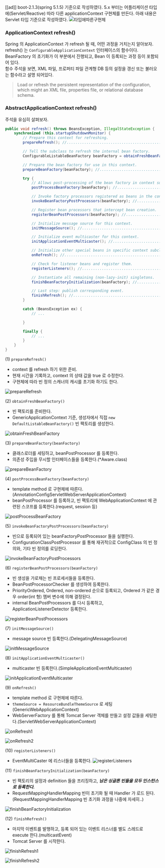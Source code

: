 [[ad]]
boot-2.1.3(spring 5.1.5) 기준으로 작성하였다.
5.x 부터는 어플리케이션 타입에(Servlet/Reactive) 따라 다른 applicationContext 구현체를 만든다.
아래 내용은 Servlet 타입 기준으로 작성하였다.
![타입에따른구현체](https://t1.daumcdn.net/cfile/tistory/99EB2A505E7A11E432)

### ApplicationContext refresh()
Spring 의 ApplicationContext 가 refresh 될 때, 어떤 과정을 거치는지 알아보자.  
refresh() 는 ```ConfigurableApplicationContext``` 인터페이스의 함수이다. BeanFactory 의 초기화가 이 부분에서 진행되고, Bean 이 등록되는 과정 등이 포함되어 있다.   
함수 주석을 보면, XML 파일, 프로퍼티 파일 관계형 DB 등의 설정을 갱신 또는 불러오는 함수라고 설명 되어있다.
> Load or refresh the persistent representation of the configuration,
> which might an XML file, properties file, or relational database schema.

### AbstractApplicationContext refresh()
주석을 유심히 살펴보자. 
```java
public void refresh() throws BeansException, IllegalStateException {
    synchronized (this.startupShutdownMonitor) {
        // Prepare this context for refreshing. 
        prepareRefresh(); //...........................................................(1)

        // Tell the subclass to refresh the internal bean factory.
        ConfigurableListableBeanFactory beanFactory = obtainFreshBeanFactory(); //.....(2)

        // Prepare the bean factory for use in this context.
        prepareBeanFactory(beanFactory); //............................................(3)

        try {
            // Allows post-processing of the bean factory in context subclasses.
            postProcessBeanFactory(beanFactory); //....................................(4)

            // Invoke factory processors registered as beans in the context.
            invokeBeanFactoryPostProcessors(beanFactory); //...........................(5)

            // Register bean processors that intercept bean creation.
            registerBeanPostProcessors(beanFactory); //................................(6)

            // Initialize message source for this context.
            initMessageSource(); //....................................................(7)

            // Initialize event multicaster for this context.
            initApplicationEventMulticaster(); //......................................(8)

            // Initialize other special beans in specific context subclasses.
            onRefresh(); //............................................................(9)

            // Check for listener beans and register them.
            registerListeners(); //....................................................(10)

            // Instantiate all remaining (non-lazy-init) singletons.
            finishBeanFactoryInitialization(beanFactory); //...........................(11)

            // Last step: publish corresponding event.
            finishRefresh(); //........................................................(12)
        }

        catch (BeansException ex) {
            // ...

        }

        finally {
            // ...
        }
    }
}
```

(1) ```prepareRefresh()```
- context 를 refresh 하기 위한 준비.
- 현재 시간을 기록하고, context 의 상태 값을 true 로 수정한다.
- 구현체에 따라 빈 정의 스캐너의 캐시를 초기화 하기도 한다.

![prepareRefresh](https://t1.daumcdn.net/cfile/tistory/995DC3455E84B37618)

(2) ```obtainFreshBeanFactory()```
- 빈 팩토리를 준비한다.
- GenericApplicationContext 기준, 생성자에서 직접 ```new DefaultListableBeanFactory()``` 빈 팩토리를 생성한다.

![obtainFreshBeanFactory](https://t1.daumcdn.net/cfile/tistory/995B20375E81FD7417)

(3) ```prepareBeanFactory(beanFactory)```
- 클래스로더를 세팅하고, beanPostProcessor 를 등록한다. 
- 의존성 주입을 무시할 인터페이스들을 등록한다.(*Aware.class)

![prepareBeanFactory](https://t1.daumcdn.net/cfile/tistory/99DA51385E84B2BD01)

(4) ```postProcessBeanFactory(beanFactory)```
- template method 로 구현체에 따른다. (AnnotationConfigServletWebServerApplicationContext)     
- beanPostProcessor 를 등록하고, 빈 팩토리에 WebApplicationContext 에 관련된 스코프를 등록한다.(request, session 등)

![postProcessBeanFactory](https://t1.daumcdn.net/cfile/tistory/99FEE9365E81FC0B16)

(5) ```invokeBeanFactoryPostProcessors(beanFactory)```
- 빈으로 등록되어 있는 beanFactoryPostProcessor 들을 실행한다.
- ConfigurationClassPostProcessor 를 통해 재귀적으로 ConfigClass 의 빈 정의와, 기타 빈 정의를 로딩한다.

![invokeBeanFactoryPostProcessors](https://t1.daumcdn.net/cfile/tistory/99AD1C495E8204141F)

(6) ```registerBeanPostProcessors(beanFactory)```
- 빈 생성을 가로채는 빈 프로세서들을 등록한다.
- BeanPostProcessorChecker 를 생성하여 등록한다.
- PriorityOrdered, Ordered, non-ordered 순으로 등록되고, Ordered 가 같은 경우 order(int 형) 멤버 변수에 의해 결정된다.
- internal BeanPostProcessors 를 다시 등록하고, ApplicationListenerDetector 등록한다.

![registerBeanPostProcessors](https://t1.daumcdn.net/cfile/tistory/99A6D1495E8204140C)

(7) ```initMessageSource()```
- message source 빈 등록한다.(DelegatingMessageSource)

![initMessageSource](https://t1.daumcdn.net/cfile/tistory/99F3F8495E8204141C)

(8) ```initApplicationEventMulticaster()```
- multicaster 빈 등록한다.(SimpleApplicationEventMulticaster)

![initApplicationEventMulticaster](https://t1.daumcdn.net/cfile/tistory/99995E3E5E8205321C)

(9) ```onRefresh()```
- template method 로 구현체에 따른다.  
- ```themeSource = ResourceBundleThemeSource``` 로 세팅(GenericWebApplicationContext)   
- WebServerFactory 를 통해 Tomcat Server 객체를 만들고 설정 값들을 세팅한다.(ServletWebServerApplicationContext)

![onRefresh1](https://t1.daumcdn.net/cfile/tistory/99E7D0495E82041516)

![onRefresh2](https://t1.daumcdn.net/cfile/tistory/999CCC385E8207291B)

(10) ```registerListeners()```
- EventMultiCaster 에 리스너들을 등록한다.
![registerListeners](https://t1.daumcdn.net/cfile/tistory/99DECA495E82041510)

(11) ```finishBeanFactoryInitialization(beanFactory)```
- 빈 팩토리의 설정과 definition 들을 프리징하고, ***남은 싱글톤 빈들을 모두 인스턴스로 등록한다.***
- RequestMappingHandlerMapping 빈이 초기화 될 때 Handler 가 로드 된다. (RequestMappingHandlerMapping 빈 초기화 과정을 나중에 자세히..)

![finishBeanFactoryInitialization](https://t1.daumcdn.net/cfile/tistory/9929913F5E8204160E)
         
(12) ```finishRefresh()```
- 마지막 이벤트를 발행하고, 등록 되어 있는 이벤트 리스너를 별도 스레드로 execute 한다.(multicastEvent)
- Tomcat Server 를 시작한다.

![finishRefresh1](https://t1.daumcdn.net/cfile/tistory/992C183F5E8204161B)

![finishRefresh2](https://t1.daumcdn.net/cfile/tistory/99436D3F5E8206C51C)
